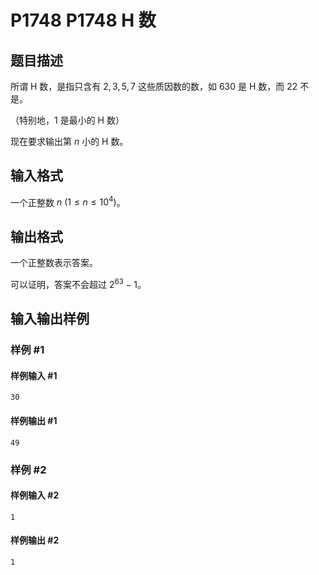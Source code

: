 # P1748 P1748 H 数

## 题目描述

所谓 H 数，是指只含有 $2,3,5,7$ 这些质因数的数，如 $630$ 是 H 数，而 $22$ 不是。

（特别地，$1$ 是最小的 H 数）

现在要求输出第 $n$ 小的 H 数。

## 输入格式

一个正整数 $n\ (1 \le n \le 10^4)$。

## 输出格式

一个正整数表示答案。

可以证明，答案不会超过 $2^{63}-1$。

## 输入输出样例

### 样例 #1

#### 样例输入 #1

```
30
```

#### 样例输出 #1

```
49
```

### 样例 #2

#### 样例输入 #2

```
1
```

#### 样例输出 #2

```
1
```
